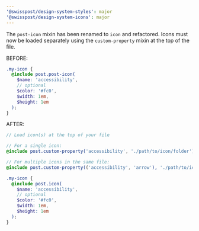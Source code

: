 ```yaml
---
'@swisspost/design-system-styles': major
'@swisspost/design-system-icons': major
---
```


The `post-icon` mixin has been renamed to `icon` and refactored. Icons must now be loaded separately using the `custom-property` mixin at the top of the file.

BEFORE:
```scss
.my-icon {
  @include post.post-icon(
    $name: 'accessibility',
    // optional
    $color: '#fc0',
    $width: 1em,
    $height: 1em
  );
}
```

AFTER:
```scss
// Load icon(s) at the top of your file

// For a single icon:
@include post.custom-property('accessibility', './path/to/icon/folder');

// For multiple icons in the same file:
@include post.custom-property(('accessibility', 'arrow'), './path/to/icon/folder');

.my-icon {
  @include post.icon(
    $name: 'accessibility',
    // optional
    $color: '#fc0',
    $width: 1em,
    $height: 1em
  );
}
```
